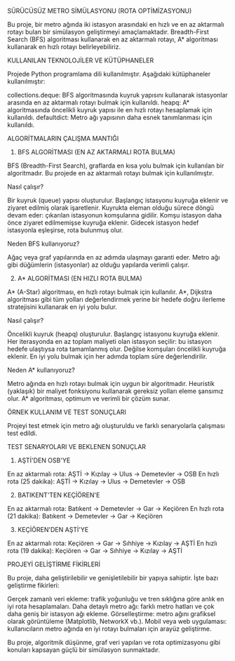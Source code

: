 SÜRÜCÜSÜZ METRO SİMÜLASYONU (ROTA OPTİMİZASYONU)

Bu proje, bir metro ağında iki istasyon arasındaki en hızlı ve en az aktarmalı rotayı bulan bir simülasyon geliştirmeyi amaçlamaktadır. Breadth-First Search (BFS) algoritması kullanarak en az aktarmalı rotayı, A* algoritması kullanarak en hızlı rotayı belirleyebiliriz.

KULLANILAN TEKNOLOJİLER VE KÜTÜPHANELER

Projede Python programlama dili kullanılmıştır. Aşağıdaki kütüphaneler kullanılmıştır:

collections.deque: BFS algoritmasında kuyruk yapısını kullanarak istasyonlar arasında en az aktarmalı rotayı bulmak için kullanıldı.
heapq: A* algoritmasında öncelikli kuyruk yapısı ile en hızlı rotayı hesaplamak için kullanıldı.
defaultdict: Metro ağı yapısının daha esnek tanımlanması için kullanıldı.

ALGORİTMALARIN ÇALIŞMA MANTIĞI

1. BFS ALGORİTMASI (EN AZ AKTARMALI ROTA BULMA)

BFS (Breadth-First Search), graflarda en kısa yolu bulmak için kullanılan bir algoritmadır. Bu projede en az aktarmalı rotayı bulmak için kullanılmıştır.

Nasıl çalışır?

Bir kuyruk (queue) yapısı oluşturulur.
Başlangıç istasyonu kuyruğa eklenir ve ziyaret edilmiş olarak işaretlenir.
Kuyrukta eleman olduğu sürece döngü devam eder: çıkarılan istasyonun komşularına gidilir.
Komşu istasyon daha önce ziyaret edilmemişse kuyruğa eklenir.
Gidecek istasyon hedef istasyonla eşleşirse, rota bulunmuş olur.

Neden BFS kullanıyoruz?

Ağaç veya graf yapılarında en az adımda ulaşmayı garanti eder.
Metro ağı gibi düğümlerin (istasyonlar) az olduğu yapılarda verimli çalışır.

2. A* ALGORİTMASI (EN HIZLI ROTA BULMA)

A* (A-Star) algoritması, en hızlı rotayı bulmak için kullanılır. A*, Dijkstra algoritması gibi tüm yolları değerlendirmek yerine bir hedefe doğru ilerleme stratejisini kullanarak en iyi yolu bulur.

Nasıl çalışır?

Öncelikli kuyruk (heapq) oluşturulur.
Başlangıç istasyonu kuyruğa eklenir.
Her iterasyonda en az toplam maliyeti olan istasyon seçilir: bu istasyon hedefe ulaştıysa rota tamamlanmış olur.
Değilse komşuları öncelikli kuyruğa eklenir.
En iyi yolu bulmak için her adımda toplam süre değerlendirilir.

Neden A* kullanıyoruz?

Metro ağında en hızlı rotayı bulmak için uygun bir algoritmadır.
Heuristik (yaklaşık) bir maliyet fonksiyonu kullanarak gereksiz yolları eleme şansımız olur.
A* algoritması, optimum ve verimli bir çözüm sunar.

ÖRNEK KULLANIM VE TEST SONUÇLARI

Projeyi test etmek için metro ağı oluşturuldu ve farklı senaryolarla çalışması test edildi.

TEST SENARYOLARI VE BEKLENEN SONUÇLAR

1. AŞTİ'DEN OSB'YE

En az aktarmalı rota: AŞTİ -> Kızılay -> Ulus -> Demetevler -> OSB
En hızlı rota (25 dakika): AŞTİ -> Kızılay -> Ulus -> Demetevler -> OSB

2. BATIKENT'TEN KEÇİÖREN'E

En az aktarmalı rota: Batıkent -> Demetevler -> Gar -> Keçiören
En hızlı rota (21 dakika): Batıkent -> Demetevler -> Gar -> Keçiören

3. KEÇİÖREN'DEN AŞTİ'YE

En az aktarmalı rota: Keçiören -> Gar -> Sıhhiye -> Kızılay -> AŞTİ
En hızlı rota (19 dakika): Keçiören -> Gar -> Sıhhiye -> Kızılay -> AŞTİ

PROJEYİ GELİŞTİRME FİKİRLERİ

Bu proje, daha geliştirilebilir ve genişletilebilir bir yapıya sahiptir. İşte bazı geliştirme fikirleri:

Gerçek zamanlı veri ekleme: trafik yoğunluğu ve tren sıklığına göre anlık en iyi rota hesaplamaları.
Daha detaylı metro ağı: farklı metro hatları ve çok daha geniş bir istasyon ağı ekleme.
Görselleştirme: metro ağını grafiksel olarak görüntüleme (Matplotlib, NetworkX vb.).
Mobil veya web uygulaması: kullanıcıların metro ağında en iyi rotayı bulmaları için arayüz geliştirme.

Bu proje, algoritmik düşünme, graf veri yapıları ve rota optimizasyonu gibi konuları kapsayan güçlü bir simülasyon sunmaktadır.
